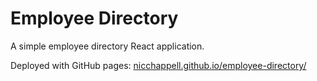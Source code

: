 # Employee Directory

A simple employee directory React application.

Deployed with GitHub pages: [nicchappell.github.io/employee-directory/](https://nicchappell.github.io/employee-directory/)
